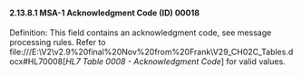 #### 2.13.8.1 MSA-1 Acknowledgment Code (ID) 00018

Definition: This field contains an acknowledgment code, see message processing rules. Refer to file:///E:\V2\v2.9%20final%20Nov%20from%20Frank\V29_CH02C_Tables.docx#HL70008[_HL7 Table 0008 - Acknowledgment Code_] for valid values.
